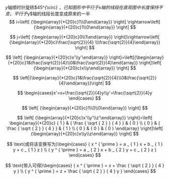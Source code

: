 $y$轴顺时针旋转$45^{\circ} $，已知图形中平行于$x$轴的线段在直观图中长度保持不变，平行于$y$轴的线段长度变成原来的一半
$$
i=\left[ {\begin{array}{*{20}c}1\\0\end{array}} \right] \rightarrow\left[ {\begin{array}{*{20}c}1\\0\end{array}} \right]
$$

$$
j=\left[ {\begin{array}{*{20}c}0\\1\end{array}} \right]\rightarrow\left[ {\begin{array}{*{20}c}\frac{\sqrt{2}}{4} \\\frac{\sqrt{2}}{4}\end{array}} \right]
$$

$$
\left[ {\begin{array}{*{20}c}x'\\y'\end{array}} \right]=\left[{\begin{array}{*{20}c}1&\frac{\sqrt{2}}{4}\\0&\frac{\sqrt{2}}{4}\end{array}} \right]\left[ {\begin{array}{*{20}c}x\\y\end{array}} \right]
$$

$$
\left|{\begin{array}{*{20}c}1&\frac{\sqrt{2}}{4}\\0&\frac{\sqrt{2}}{4}\end{array}}\right|
$$

$$
\begin{cases}x'=x+\frac{\sqrt{2}}{4}y\\y'=\frac{\sqrt{2}}{4}y \end{cases}
$$

$$
\left[ {\begin{array}{*{20}c}1\\0\\0\end{array}} \right]
$$

$$
\left[ {\begin{array}{*{20}c}x'\\y'\\z'\end{array}} \right]=\left[ \begin{array}{*{20}c}  { 1 } & { \frac { \sqrt { 2 } } { 4 } } & { 0 } \\ { 0 } & { \frac { \sqrt { 2 } } { 4 } } & { 1 } \\ { 0 } & { 0 } & { 0 } \end{array} \right]\left[ {\begin{array}{*{20}c}x\\y\\z\end{array}} \right]
$$

$$
\text{或将该变换写为}\begin{cases}  { x ^ { \prime } = a _ { 1 } x + b _ { 1 } y + c _ { 1 } z } \\ { y ^ { \prime } = a _ { 2 } x + b _ { 2 } y + c _ { 2 } z } \end{cases}
$$

$$
\text{带入可得}\begin{cases}   { x ^ { \prime } = x + \frac { \sqrt { 2 } } { 4 } y } \\ { y ^ { \prime } = z + \frac { \sqrt { 2 } } { 4 } y } \end{cases}
$$

